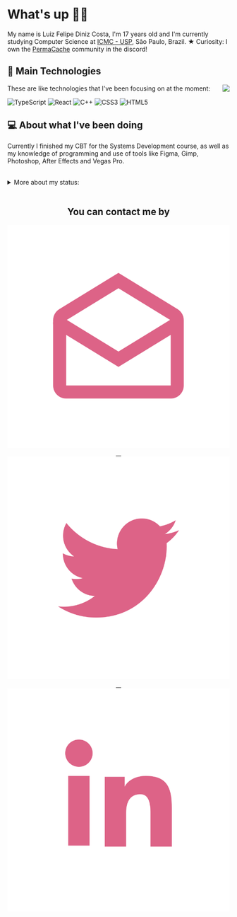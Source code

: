 # What's up 🖖🏽

My name is Luiz Felipe Diniz Costa, I'm 17 years old and I'm currently studying Computer Science at [ICMC - USP](https://www.icmc.usp.br/), São Paulo, Brazil.
★ Curiosity: I own the [PermaCache](https://discord.gg/UeutKXCBpG) community in the discord!

## :dart: Main Technologies

<img align="right" src="https://github-readme-stats.vercel.app/api/top-langs/?username=lfelipediniz&bg_color=&hide_border=true&title_color=DD6387&text_color=DD6387" />

These are like technologies that I've been focusing on at the moment:

![TypeScript](https://img.shields.io/badge/-Typescript-blue?&logo=typescript&logoColor=white)
![React](https://img.shields.io/badge/-React-0065b8?&logo=react)
![C++](https://img.shields.io/badge/C++-0081EB.svg?style=flat&logo=c%2B%2B)
![CSS3](https://img.shields.io/badge/-CSS3-0089c4?&logo=css3)
![HTML5](https://img.shields.io/badge/-HTML5-%23E44D27?&logo=html5&logoColor=ffffff)

## :computer: About what I've been doing

Currently I finished my CBT for the Systems Development course, as well as my knowledge of programming and use of tools like Figma, Gimp, Photoshop, After Effects and Vegas Pro.

</br>

<details>
        <img src="https://github-readme-stats.vercel.app/api?username=lfelipediniz&show_icons=false&bg_color=&hide_border=true&title_color=DD6387&text_color=DD6387"" width="465px" height="210" />
    <summary align="left">More about my status:</summary>
</details></br>


<h2 align="center">You can contact me by</h2>

<p align="center">
 
<a href="mailto:lfelipediniz@outlook.com">
<img src="https://raw.githubusercontent.com/lfelipediniz/lfelipediniz/ff34bcdf7f53416082e39c01666f5f2fd40c906c/images/mail.svg"> &nbsp; &nbsp;

<a href="https://twitter.com/lfdinizcosta">
 <img src="https://raw.githubusercontent.com/lfelipediniz/lfelipediniz/ff34bcdf7f53416082e39c01666f5f2fd40c906c/images/twitter.svg"> &nbsp; &nbsp;

<a href="https://www.linkedin.com/in/luiz-felipe-diniz-costa-779689208/">
 <img src="https://raw.githubusercontent.com/lfelipediniz/lfelipediniz/4ba31ac570f313d42cb20a02cd1ea420d8c8b93b/images/linkedin.svg">
